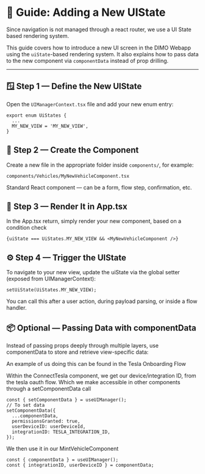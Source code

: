 # 🧩 Guide: Adding a New UIState

Since navigation is not managed through a react router, we use a UI State based rendering system.

This guide covers how to introduce a new UI screen in the DIMO Webapp using the `uiState`-based rendering system. It also explains how to pass data to the new component via `componentData` instead of prop drilling.

---

## 🪟 Step 1 — Define the New UIState

Open the `UIManagerContext.tsx` file and add your new enum entry:

```tsx
export enum UiStates {
  ...
  MY_NEW_VIEW = 'MY_NEW_VIEW',
}
```

## 🧱 Step 2 — Create the Component

Create a new file in the appropriate folder inside `components/`, for example:

`components/Vehicles/MyNewVehicleComponent.tsx`

Standard React component — can be a form, flow step, confirmation, etc.

## 🧩 Step 3 — Render It in App.tsx

In the App.tsx return, simply render your new component, based on a condition check

`{uiState === UiStates.MY_NEW_VIEW && <MyNewVehicleComponent />}`

## ⚙️ Step 4 — Trigger the UIState

To navigate to your new view, update the uiState via the global setter (exposed from UIManagerContext):

`setUiState(UiStates.MY_NEW_VIEW);`

You can call this after a user action, during payload parsing, or inside a flow handler.

## 📦 Optional — Passing Data with componentData

Instead of passing props deeply through multiple layers, use componentData to store and retrieve view-specific data:

An example of us doing this can be found in the Tesla Onboarding Flow

Within the ConnectTesla component, we get our device/integration ID, from the tesla oauth flow. Which we make accessible in other components through a setComponentData call

```tsx
const { setComponentData } = useUIManager();
// To set data
setComponentData({
  ...componentData,
  permissionsGranted: true,
  userDeviceID: userDeviceId,
  integrationID: TESLA_INTEGRATION_ID,
});
```

We then use it in our MintVehicleComponent

```tsx
const { componentData } = useUIManager();
const { integrationID, userDeviceID } = componentData;
```
